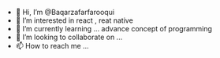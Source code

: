- 👋 Hi, I’m @Baqarzafarfarooqui
- 👀 I’m interested in react , reat native
- 🌱 I’m currently learning ... advance concept of programming 
- 💞️ I’m looking to collaborate on ...
- 📫 How to reach me ...

<!---
Baqarzafarfarooqui/Baqarzafarfarooqui is a ✨ special ✨ repository because its `README.md` (this file) appears on your GitHub profile.
You can click the Preview link to take a look at your changes.
--->
